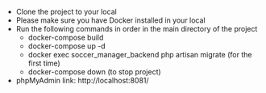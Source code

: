 - Clone the project to your local
- Please make sure you have Docker installed in your local
- Run the following commands in order in the main directory of the project
    * docker-compose build
    * docker-compose up -d
    * docker exec soccer_manager_backend php artisan migrate (for the first time)
    * docker-compose down (to stop project)
- phpMyAdmin link: http://localhost:8081/
